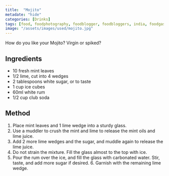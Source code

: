 ```yaml
---
title:  "Mojito"
metadate: "hide"
categories: [Drinks]
tags: [food, foodphotography, foodblogger, foodbloggers, india, foodgasm, indianfood, love, foodcoma, foodporn,indiancooking, indianrecipe, foodlovers, indianfood, indianfoodbloggers, foodiesofinstagram, foodlove, indian, indiancouple, eatlocal, eathealthy, eatwell, desifood, trending, tasty, taste, yummyinmytummy, foodie, instafood, instafoodie, foodstagram, instagood, passionatepaprika, foodblog, easy, indian, recipe, mothersrecipe, cooking, easycooking, easyrecipe, simple, simplefood, mojito, drinks, alcohol]
image: "/assets/images/used/mojito.jpg"
---
```


How do you like your Mojito? Virgin or spiked? 

## Ingredients

- 10 fresh mint leaves
- 1/2 lime, cut into 4 wedges
- 2 tablespoons white sugar, or to taste
- 1 cup ice cubes
- 60ml white rum
- 1/2 cup club soda 

## Method

1. Place mint leaves and 1 lime wedge into a sturdy glass. 
2. Use a muddler to crush the mint and lime to release the mint oils and lime juice. 
3. Add 2 more lime wedges and the sugar, and muddle again to release the lime juice. 
4. Do not strain the mixture. Fill the glass almost to the top with ice. 
5. Pour the rum over the ice, and fill the glass with carbonated water. Stir, taste, and add more sugar if desired. 6. Garnish with the remaining lime wedge.

